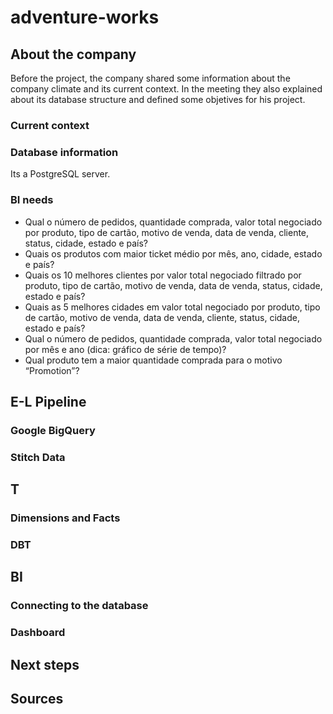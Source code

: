 # adventure-works

## About the company

Before the project, the company shared some information about the company climate and its current context. In the meeting they also explained about its database structure and defined some objetives for his project. 

### Current context



### Database information

Its a PostgreSQL server.



### BI needs


- Qual o número de pedidos, quantidade comprada, valor total negociado por produto, tipo de cartão, motivo de venda, data de venda, cliente, status, cidade, estado e país?
- Quais os produtos com maior ticket médio por mês, ano, cidade, estado e país?
- Quais os 10 melhores clientes por valor total negociado filtrado por produto, tipo de cartão, motivo de venda, data de venda, status, cidade, estado e país?
- Quais as 5 melhores cidades em valor total negociado por produto, tipo de cartão, motivo de venda, data de venda, cliente, status, cidade, estado e país?
- Qual o número de pedidos, quantidade comprada, valor total negociado por mês e ano (dica: gráfico de série de tempo)?
- Qual produto tem a maior quantidade comprada para o motivo “Promotion”?
## E-L Pipeline

### Google BigQuery

### Stitch Data

## T

### Dimensions and Facts

### DBT

## BI

### Connecting to the database

### Dashboard

## Next steps

## Sources

